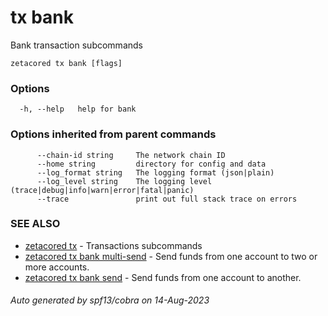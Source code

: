 # tx bank

Bank transaction subcommands

```
zetacored tx bank [flags]
```

### Options

```
  -h, --help   help for bank
```

### Options inherited from parent commands

```
      --chain-id string     The network chain ID
      --home string         directory for config and data 
      --log_format string   The logging format (json|plain) 
      --log_level string    The logging level (trace|debug|info|warn|error|fatal|panic) 
      --trace               print out full stack trace on errors
```

### SEE ALSO

* [zetacored tx](zetacored_tx.md)	 - Transactions subcommands
* [zetacored tx bank multi-send](zetacored_tx_bank_multi-send.md)	 - Send funds from one account to two or more accounts.
* [zetacored tx bank send](zetacored_tx_bank_send.md)	 - Send funds from one account to another.

###### Auto generated by spf13/cobra on 14-Aug-2023
